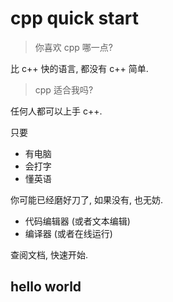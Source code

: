# cpp quick start

> 你喜欢 cpp 哪一点?

比 c++ 快的语言, 都没有 c++ 简单.

> cpp 适合我吗? 

任何人都可以上手 c++.

只要

- 有电脑
- 会打字
- 懂英语

你可能已经磨好刀了, 如果没有, 也无妨.

- 代码编辑器 (或者文本编辑)
- 编译器 (或者在线运行)

查阅文档, 快速开始.

## hello world



